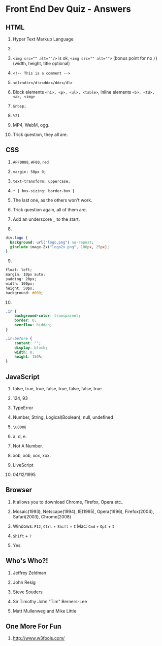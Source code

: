 # Front End Dev Quiz - Answers


## HTML

1. Hyper Text Markup Language

2. <!DOCTYPE html>

3. `<img src="" alt=""/>` is ok, `<img src="" alt="">` (bonus point for no `/`) (width, height, title optional)

4. `<!-- This is a comment -->`

5. `<dl><dt></dt><dd></dd></dl>`

6. Block elements `<h1>, <p>, <ul>, <table>`, Inline elements `<b>, <td>, <a>, <img>`

7. `&nbsp;`

8. `%21`

9. MP4, WebM, ogg.

10. Trick question, they all are.


## CSS

1. `#FF0000`, `#F00`, `red`

2. `margin: 50px 0;`

3. `text-transform: uppercase;`

4. `* { box-sizing: border-box }`

5. The last one, as the others won't work.

6. Trick question again, all of them are.

7. Add an underscore `_` to the start.

8.

```sass
div.logo {
  background: url("logo.png") no-repeat;
  @include image-2x("logo2x.png", 100px, 25px);
}
```


9.

```css
float: left;
margin: 10px auto;
padding: 20px;
width: 100px;
height: 50px;
background: #000;
```


10.

```css
.ir {
    background-color: transparent;
    border: 0;
    overflow: hidden;
}

.ir:before {
    content: "";
    display: block;
    width: 0;
    height: 150%;
}
```


## JavaScript

1. false, true, true, false, true, false, false, true

2. 124, 93

3. TypeError

4. Number, String, Logical(Boolean), null, undefined

5. `\u0008`

6. a, d, e.

7. Not A Number.

8. xob, xob, xox, xox.

9. LiveScript

10. 04/12/1995


## Browser

1. It allows you to download Chrome, Firefox, Opera etc..

2. Mosaic(1993), Netscape(1994), IE(1995), Opera(1996), Firefox(2004), Safari(2003), Chrome(2008)

3. Windows: `F12`, `Ctrl` + `Shift` + `I` Mac: `Cmd` + `Opt` + `I`

4. `Shift` + `?`

5. Yes.


## Who's Who?!

1. Jeffrey Zeldman

2. John Resig

3. Steve Souders

4. Sir Timothy John "Tim" Berners-Lee

5. Matt Mullenweg and Mike Little


## One More For Fun

1. <http://www.w3fools.com/>
